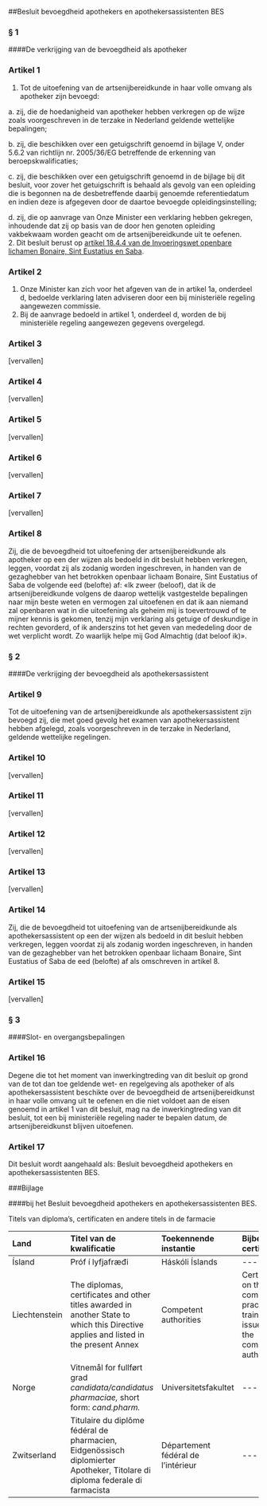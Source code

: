 <meta http-equiv='Content-Type' content='text/html; charset=utf-8' />

##Besluit bevoegdheid apothekers en apothekersassistenten BES

### §  1  

####De verkrijging van de bevoegdheid als apotheker

### Artikel  1  

1.  Tot de uitoefening van de artsenijbereidkunde in haar volle omvang als apotheker zijn bevoegd: 

a. zij, die de hoedanigheid van apotheker hebben verkregen op de wijze zoals voorgeschreven in de terzake in Nederland geldende wettelijke bepalingen;  

b. zij, die beschikken over een getuigschrift genoemd in bijlage V, onder 5.6.2 van richtlijn nr. 2005/36/EG betreffende de erkenning van beroepskwalificaties;  

c. zij, die beschikken over een getuigschrift genoemd in de bijlage bij dit besluit, voor zover het getuigschrift is behaald als gevolg van een opleiding die is begonnen na de desbetreffende daarbij genoemde referentiedatum en indien deze is afgegeven door de daartoe bevoegde opleidingsinstelling;  

d. zij, die op aanvrage van Onze Minister een verklaring hebben gekregen, inhoudende dat zij op basis van de door hen genoten opleiding vakbekwaam worden geacht om de artsenijbereidkunde uit te oefenen.     
2.  Dit besluit berust op [artikel 18.4.4 van de Invoeringswet openbare lichamen Bonaire, Sint Eustatius en Saba](../../../../../../../../wet-BES/invoeringswet/openbare/lichamen/bonaire/sint/eustatius/en/saba/BWBR0028063/README.md).  

### Artikel  2  

1.  Onze Minister kan zich voor het afgeven van de in artikel 1a, onderdeel d, bedoelde verklaring laten adviseren door een bij ministeriële regeling aangewezen commissie.   
2.  Bij de aanvrage bedoeld in artikel 1, onderdeel d, worden de bij ministeriële regeling aangewezen gegevens overgelegd.  

### Artikel  3  

[vervallen] 

### Artikel  4  

[vervallen] 

### Artikel  5  

[vervallen] 

### Artikel  6  

[vervallen] 

### Artikel  7  

[vervallen] 

### Artikel  8  

Zij, die de bevoegdheid tot uitoefening der artsenijbereidkunde als apotheker op een der wijzen als bedoeld in dit besluit hebben verkregen, leggen, voordat zij als zodanig worden ingeschreven, in handen van de gezaghebber van het betrokken openbaar lichaam Bonaire, Sint Eustatius of Saba de volgende eed (belofte) af: «Ik zweer (beloof), dat ik de artsenijbereidkunde volgens de daarop wettelijk vastgestelde bepalingen naar mijn beste weten en vermogen zal uitoefenen en dat ik aan niemand zal openbaren wat in die uitoefening als geheim mij is toevertrouwd of te mijner kennis is gekomen, tenzij mijn verklaring als getuige of deskundige in rechten gevorderd, of ik anderszins tot het geven van mededeling door de wet verplicht wordt. Zo waarlijk helpe mij God Almachtig (dat beloof ik)». 

### §  2  

####De verkrijging der bevoegdheid als apothekersassistent

### Artikel  9  

Tot de uitoefening van de artsenijbereidkunde als apothekersassistent zijn bevoegd zij, die met goed gevolg het examen van apothekersassistent hebben afgelegd, zoals voorgeschreven in de terzake in Nederland, geldende wettelijke regelingen. 

### Artikel  10  

[vervallen] 

### Artikel  11  

[vervallen] 

### Artikel  12  

[vervallen] 

### Artikel  13  

[vervallen] 

### Artikel  14  

Zij, die de bevoegdheid tot uitoefening van de artsenijbereidkunde als apothekersassistent op een der wijzen als bedoeld in dit besluit hebben verkregen, leggen voordat zij als zodanig worden ingeschreven, in handen van de gezaghebber van het betrokken openbaar lichaam Bonaire, Sint Eustatius of Saba de eed (belofte) af als omschreven in artikel 8. 

### Artikel  15  

[vervallen] 

### §  3  

####Slot- en overgangsbepalingen

### Artikel  16  

Degene die tot het moment van inwerkingtreding van dit besluit op grond van de tot dan toe geldende wet- en regelgeving als apotheker of als apothekersassistent beschikte over de bevoegdheid de artsenijbereidkunst in haar volle omvang uit te oefenen en die niet voldoet aan de eisen genoemd in artikel 1 van dit besluit, mag na de inwerkingtreding van dit besluit, tot een bij ministeriële regeling nader te bepalen datum, de artsenijbereidkunst blijven uitoefenen. 

### Artikel  17  

Dit besluit wordt aangehaald als: Besluit bevoegdheid apothekers en apothekersassistenten BES. 

###Bijlage 

####bij het Besluit bevoegdheid apothekers en apothekersassistenten BES.

Titels van diploma’s, certificaten en andere titels in de farmacie 

|Land |Titel van de kwalificatie |Toekennende instantie |Bijbehorend certificaat |Referentiedatum |
|:---|:---|:---|:---|:---|
|Ísland |Próf í lyfjafræđi |Háskóli Íslands | --- |1 Januari 1994 |
|Liechtenstein |The diplomas, certificates and other titles awarded in another State to which this Directive applies and listed in the present Annex |Competent authorities |Certificate on the completed practical training issued by the competent authorities |1 Mei 1995 |
|Norge |Vitnemål for fullført grad *candidata/candidatus pharmaciae,* short form: *cand.pharm.* |Universitetsfakultet | --- |1 Januari 1994 |
|Zwitserland |Titulaire du diplôme fédéral de pharmacien, Eidgenössisch diplomierter Apotheker, Titolare di diploma federale di farmacista |Département fédéral de l’intérieur | --- | --- |

